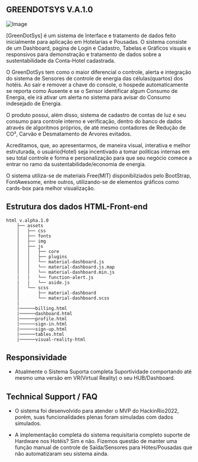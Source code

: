 ## GREENDOTSYS V.A.1.0

![Image](https://i.imgur.com/Fxh4YDh.png)

[GreenDotSys] é um sistema de Interface e tratamento de dados feito inicialmente para aplicação em Hotelarias e Pousadas.
O sistema consiste de um Dashboard, pagina de Login e Cadastro, Tabelas e Gráficos visuais e responsivos para demonstração e tratamento de dados sobre a sustentabilidade da Conta-Hotel cadastrada.

O GreenDotSys tem como o maior diferencial o controle, alerta e integração do sistema de Sensores de controle de energia das células(quartos) dos hotéis. Ao sair e remover a chave do console, o hospede automaticamente se reporta como Ausente e se o Sensor identificar algum Consumo de Energia, ele irá ativar um alerta no sistema para avisar do Consumo indesejado de Energia.

O produto possui, além disso, sistema de cadastro de contas de luz e seu consumo para controle interno e verificação, dentro do banco de dados através de algoritmos próprios, de até mesmo contadores de Redução de CO², Carvão e Desmatamento de Arvores evitados.

Acreditamos, que, ao apresentarmos, de maneira visual, interativa e melhor estruturada, o usuário(Hotel) seja incentivado a tomar políticas internas em seu total controle e forma e personalização para que seu negócio comece a entrar no ramo da sustentabilidade/economia de energia.

O sistema utiliza-se de materiais Free(MIT) disponibilziados pelo BootStrap, FontAwesome, entre outros, utilizando-se de elementos gráficos como cards-box para melhor visualização.



## Estrutura dos dados HTML-Front-end

```
html v.alpha.1.0
    ├── assets
    │   ├── css
    │   ├── fonts
    │   ├── img
    │   ├── js
    │   │   ├── core
    │   │   ├── plugins
    │   │   └── material-dashboard.js
    │   │   └── material-dashboard.js.map
    │   │   └── material-dashboard.min.js
    |   |   └── function-alert.js
    |   |   └── aside.js
    │   └── scss
    │       ├── material-dashboard
    │       └── material-dashboard.scss
    |
    |──────billing.html
    |──────dashboard.html
    |──────profile.html
    |──────sign-in.html
    |──────sign-up.html
    |──────tables.html
    |──────visual-reality-html
```


## Responsividade

- Atualmente o Sistema Suporta completa Suportividade comportando até mesmo uma versão em VR(Virtual Reality) o seu HUB/Dashboard.

## Technical Support / FAQ

- O sistema foi desenvolvido para atender o MVP do HackinRio2022, porém, suas funcionalidades plenas foram simuladas com dados simulados.

- A implementação completa do sistema requisitaria completo suporte de Hardware nos Hotéis? Sim e não. Fizemos questão de manter uma função manual de controle de Saída/Sensores para Hótes/Pousadas que não automatizaram seu sistema ainda.

